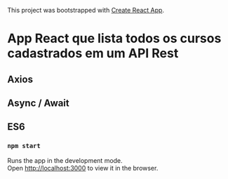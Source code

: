 This project was bootstrapped with [Create React App](https://github.com/facebook/create-react-app).

# App React que lista todos os cursos cadastrados em um API Rest 

## Axios
## Async / Await
## ES6

### `npm start`

Runs the app in the development mode.<br />
Open [http://localhost:3000](http://localhost:3000) to view it in the browser.
